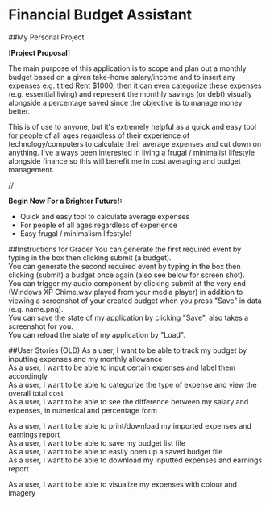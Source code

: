 # Financial Budget Assistant

##My Personal Project

[**Project Proposal**]

The main purpose of this application is to scope and plan out a monthly budget based on a given take-home salary/income
and to insert any expenses e.g. titled Rent $1000, then it can even categorize these expenses (e.g. essential living)
and represent the monthly savings (or debt) visually alongside a percentage saved since the objective is to manage
money better. 

This is of use to anyone, but it's extremely helpful as a quick and easy tool for people of all ages
regardless of their experience of technology/computers to calculate their average expenses and cut down on anything.
I've always been interested in living a frugal / minimalist lifestyle alongside finance so this will benefit me in cost 
averaging and budget management. 

//

**Begin Now For a Brighter Future!:**
- Quick and easy tool to calculate average expenses
- For people of all ages regardless of experience
- Easy frugal / minimalism lifestyle!

##Instructions for Grader
You can generate the first required event by typing in the box then clicking submit (a budget). <br>
You can generate the second required event by typing in the box then clicking (submit) a budget once again (also see
below for screen shot). <br>
You can trigger my audio component by clicking submit at the very end (Windows XP Chime.wav played from your media
player) in addition to viewing a screenshot of your created budget when you press "Save" in data (e.g. name.png). <br>
You can save the state of my application by clicking "Save", also takes a screenshot for you. <br>
You can reload the state of my application by "Load".

##User Stories
(OLD)
As a user, I want to be able to track my budget by inputting expenses and my monthly allowance <br>
As a user, I want to be able to input certain expenses and label them accordingly <br>
As a user, I want to be able to categorize the type of expense and view the overall total cost <br>
As a user, I want to be able to see the difference between my salary and expenses, in numerical and percentage form <br>

As a user, I want to be able to print/download my imported expenses and earnings report <br>
As a user, I want to be able to save my budget list file <br>
As a user, I want to be able to easily open up a saved budget file <br>
As a user, I want to be able to download my inputted expenses and earnings report <br>

As a user, I want to be able to visualize my expenses with colour and imagery <br>
